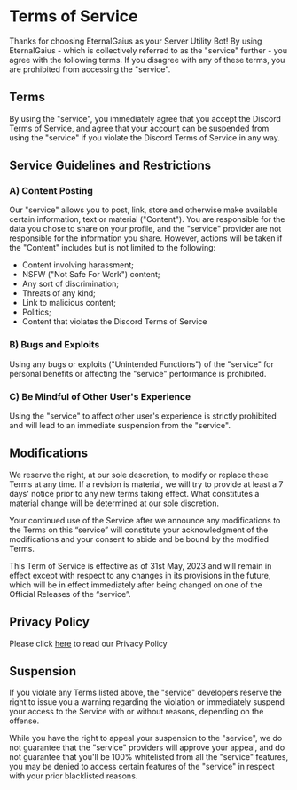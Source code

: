 # Terms of Service
Thanks for choosing EternalGaius as your Server Utility Bot! By using EternalGaius - which is collectively referred to as the "service" further - you agree with the following terms. If you disagree with any of these terms, you are prohibited from accessing the "service".
 
## Terms
By using the "service", you immediately agree that you accept the Discord Terms of Service, and agree that your account can be suspended from using the "service" if you violate the Discord Terms of Service in any way.

## Service Guidelines and Restrictions

### A) Content Posting
Our "service" allows you to post, link, store and otherwise make available certain information, text or material ("Content"). You are responsible for the data you chose to share on your profile, and the "service" provider are not responsible for the information you share. However, actions will be taken if the "Content" includes but is not limited to the following:
- Content involving harassment;
- NSFW ("Not Safe For Work") content;
- Any sort of discrimination;
- Threats of any kind;
- Link to malicious content;
- Politics;
- Content that violates the Discord Terms of Service

### B) Bugs and Exploits
Using any bugs or exploits ("Unintended Functions") of the "service" for personal benefits or affecting the "service" performance is prohibited.

### C) Be Mindful of Other User's Experience
Using the "service" to affect other user's experience is strictly prohibited and will lead to an immediate suspension from the "service".

## Modifications
We reserve the right, at our sole descretion, to modify or replace these Terms at any time. If a revision is material, we will try to provide at least a 7 days' notice prior to any new terms taking effect. What constitutes a material change will be determined at our sole discretion.

Your continued use of the Service after we announce any modifications to the Terms on this “service” will constitute your acknowledgment of the modifications and your consent to abide and be bound by the modified Terms.

This Term of Service is effective as of 31st May, 2023 and will remain in effect except with respect to any changes in its provisions in the future, which will be in effect immediately after being changed on one of the Official Releases of the “service”.

## Privacy Policy
Please click [here](https://github.com/EternalGaiusOfficial/EternalGaiusToS-Privacy/blob/main/Privacy.md) to read our Privacy Policy

## Suspension
If you violate any Terms listed above, the "service" developers reserve the right to issue you a warning regarding the violation or immediately suspend your access to the Service with or without reasons, depending on the offense.

While you have the right to appeal your suspension to the "service", we do not guarantee that the "service" providers will approve your appeal, and do not guarantee that you'll be 100% whitelisted from all the "service" features, you may be denied to access certain features of the "service" in respect with your prior blacklisted reasons.
